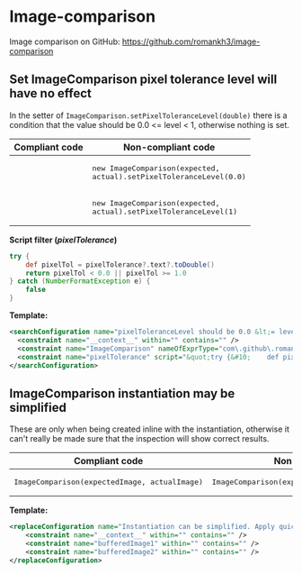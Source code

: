 # Image-comparison

Image comparison on GitHub: https://github.com/romankh3/image-comparison

## Set ImageComparison pixel tolerance level will have no effect

In the setter of `ImageComparison.setPixelToleranceLevel(double)` there is a condition that the value should be 0.0 <= level < 1, otherwise nothing is set.

| Compliant code | Non-compliant code |
|---|---|
| <pre></pre> | <pre>new ImageComparison(expected, actual).setPixelToleranceLevel(0.0)</pre> |
| <pre></pre> | <pre>new ImageComparison(expected, actual).setPixelToleranceLevel(1)</pre> |

**Script filter ($pixelTolerance$)**

```groovy
try {
    def pixelTol = pixelTolerance?.text?.toDouble()
    return pixelTol < 0.0 || pixelTol >= 1.0
} catch (NumberFormatException e) {
    false
}
```

**Template:**

```xml
<searchConfiguration name="pixelToleranceLevel should be 0.0 &lt;= level &lt; 1, otherwise nothing is set." text="$ImageComparison$.setPixelToleranceLevel($pixelTolerance$)" recursive="true" caseInsensitive="true" type="JAVA" pattern_context="default">
  <constraint name="__context__" within="" contains="" />
  <constraint name="ImageComparison" nameOfExprType="com\.github\.romankh3\.image\.comparison\.ImageComparison" expressionTypes="com.github.romankh3.image.comparison.ImageComparison" within="" contains="" />
  <constraint name="pixelTolerance" script="&quot;try {&#10;    def pixelTol = pixelTolerance?.text?.toDouble()&#10;    return pixelTol &lt; 0.0 || pixelTol &gt;= 1.0&#10;} catch (NumberFormatException e) {&#10;    false&#10;}&quot;" target="true" within="" contains="" />
</searchConfiguration>
```

## ImageComparison instantiation may be simplified

These are only when being created inline with the instantiation, otherwise it can't really be made sure that the inspection will show correct results.

| Compliant code | Non-compliant code |
|---|---|
| <pre>ImageComparison(expectedImage, actualImage)</pre> | <pre>ImageComparison(expectedImage, actualImage, null)</pre> |

**Template:**

```xml
<replaceConfiguration name="Instantiation can be simplified. Apply quick fix to use a simpler constructor." text="new com.github.romankh3.image.comparison.ImageComparison($bufferedImage1$, $bufferedImage2$, null)" recursive="false" caseInsensitive="true" type="JAVA" pattern_context="default" reformatAccordingToStyle="false" shortenFQN="true" useStaticImport="true" replacement="new com.github.romankh3.image.comparison.ImageComparison($bufferedImage1$, $bufferedImage2$)">
    <constraint name="__context__" within="" contains="" />
    <constraint name="bufferedImage1" within="" contains="" />
    <constraint name="bufferedImage2" within="" contains="" />
</replaceConfiguration>
```
